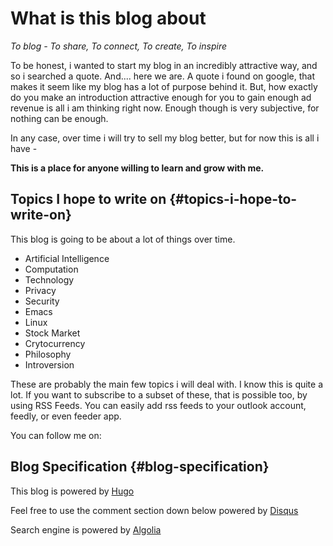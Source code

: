 # What is this blog about


_To blog - To share, To connect, To create, To inspire_

To be honest, i wanted to start my blog in an incredibly attractive way, and so i searched a quote. And.... here we are. A quote i found on google, that makes it seem like my blog has a lot of purpose behind it.
But, how exactly do you make an introduction attractive enough for you to gain enough ad revenue is all i am thinking right now. Enough though is very subjective, for nothing can be enough.

In any case, over time i will try to sell my blog better, but for now this is all i have -

**This is a place for anyone willing to learn and grow with me.**


## Topics I hope to write on {#topics-i-hope-to-write-on}

This blog is going to be about a lot of things over time.

-   Artificial Intelligence
-   Computation
-   Technology
-   Privacy
-   Security
-   Emacs
-   Linux
-   Stock Market
-   Crytocurrency
-   Philosophy
-   Introversion

These are probably the main few topics i will deal with. I know this is quite a lot. If you want to subscribe to a subset of these, that is possible too, by using RSS Feeds.
You can easily add rss feeds to your outlook account, feedly, or even feeder app.

You can follow me on:


## Blog Specification {#blog-specification}

This blog is powered by [Hugo](https://gohugo.io/)

Feel free to use the comment section down below powered by [Disqus](https://disqus.com/)

Search engine is powered by [Algolia](https://www.algolia.com/)

